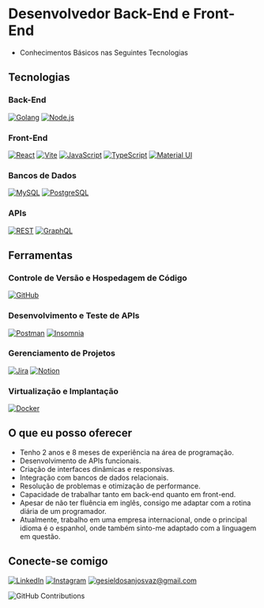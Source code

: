 
# Desenvolvedor Back-End e Front-End 
- Conhecimentos Básicos nas Seguintes Tecnologias

## Tecnologias

### Back-End
[![Golang](https://img.shields.io/badge/-Golang-00ADD8?logo=go&logoColor=white)](https://golang.org/)
[![Node.js](https://img.shields.io/badge/-Node.js-339933?logo=node.js&logoColor=white)](https://nodejs.org/)

### Front-End
[![React](https://img.shields.io/badge/-React-61DAFB?logo=react&logoColor=white)](https://reactjs.org/)
[![Vite](https://img.shields.io/badge/-Vite-646CFF?logo=vite&logoColor=white)](https://vitejs.dev/)
[![JavaScript](https://img.shields.io/badge/-JavaScript-F7DF1E?logo=javascript&logoColor=black)](https://www.javascript.com/)
[![TypeScript](https://img.shields.io/badge/-TypeScript-007ACC?logo=typescript&logoColor=white)](https://www.typescriptlang.org/)
[![Material UI](https://img.shields.io/badge/-Material%20UI-0081CB?logo=material-ui&logoColor=white)](https://mui.com/)

### Bancos de Dados
[![MySQL](https://img.shields.io/badge/-MySQL-4479A1?logo=mysql&logoColor=white)](https://www.mysql.com/)
[![PostgreSQL](https://img.shields.io/badge/-PostgreSQL-336791?logo=postgresql&logoColor=white)](https://www.postgresql.org/)

### APIs
[![REST](https://img.shields.io/badge/-REST-FF6C37?logo=rest&logoColor=white)](https://restfulapi.net/)
[![GraphQL](https://img.shields.io/badge/-GraphQL-E10098?logo=graphql&logoColor=white)](https://graphql.org/)

## Ferramentas

### Controle de Versão e Hospedagem de Código
[![GitHub](https://img.shields.io/badge/-GitHub-181717?logo=github&logoColor=white)](https://github.com/)

### Desenvolvimento e Teste de APIs
[![Postman](https://img.shields.io/badge/-Postman-FF6C37?logo=postman&logoColor=white)](https://www.postman.com/)
[![Insomnia](https://img.shields.io/badge/-Insomnia-4000BF?logo=insomnia&logoColor=white)](https://insomnia.rest/)

### Gerenciamento de Projetos
[![Jira](https://img.shields.io/badge/-Jira-0052CC?logo=jira&logoColor=white)](https://www.atlassian.com/software/jira)
[![Notion](https://img.shields.io/badge/-Notion-000000?logo=notion&logoColor=white)](https://www.notion.so/)

### Virtualização e Implantação
[![Docker](https://img.shields.io/badge/-Docker-2496ED?logo=docker&logoColor=white)](https://www.docker.com/)

## O que eu posso oferecer

- Tenho 2 anos e 8 meses de experiência na área de programação.
- Desenvolvimento de APIs funcionais.
- Criação de interfaces dinâmicas e responsivas.
- Integração com bancos de dados relacionais.
- Resolução de problemas e otimização de performance.
- Capacidade de trabalhar tanto em back-end quanto em front-end.
- Apesar de não ter fluência em inglês, consigo me adaptar com a rotina diária de um programador.
- Atualmente, trabalho em uma empresa internacional, onde o principal idioma é o espanhol, onde também sinto-me adaptado com a linguagem em questão.

## Conecte-se comigo

[![LinkedIn](https://img.shields.io/badge/LinkedIn-FFF?style=for-the-badge&logo=linkedin&logoColor=0E76A8)](https://www.linkedin.com/in/gesiel-vaz) [![Instagram](https://img.shields.io/badge/Instagram-FFF?style=for-the-badge&logo=instagram&logoColor=0E76A8)](https://www.instagram.com/gesiel_vaz/) [![gesieldosanjosvaz@gmail.com](https://img.shields.io/badge/-gesieldosanjosvaz@gmail.com-FFF?style=for-the-badge&logo=gmail&logoColor=EA4335)](mailto:gesieldosanjosvaz@gmail.com)

![GitHub Contributions](https://github-readme-streak-stats.herokuapp.com/?user=gesielvaz&theme=radical&hide_border=true)
